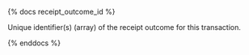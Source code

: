 {% docs receipt_outcome_id %}

Unique identifier(s) (array) of the receipt outcome for this transaction.

{% enddocs %}


